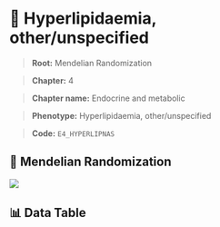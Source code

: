 # 🧪 Hyperlipidaemia, other/unspecified

> **Root:** Mendelian Randomization

> **Chapter:** 4  

> **Chapter name:** Endocrine and metabolic

> **Phenotype:** Hyperlipidaemia, other/unspecified  

> **Code:** `E4_HYPERLIPNAS`

## 🧬 Mendelian Randomization  

<img src="/MR/Figures/Forward/E4_HYPERLIPNAS.png"/>

## 📊 Data Table

<CsvTableMRF src="/public/MR/Data/Forward/E4_HYPERLIPNAS.csv"/>

